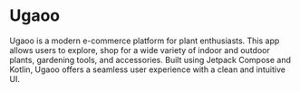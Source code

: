 # Ugaoo
Ugaoo is a modern e-commerce platform for plant enthusiasts. This app allows users to explore, shop for a wide variety of indoor and outdoor plants, gardening tools, and accessories. Built using Jetpack Compose and Kotlin, Ugaoo offers a seamless user experience with a clean and intuitive UI.
